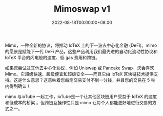 ﻿---
title: "Mimoswap v1"
description: "Mimo，一种全新的协议，将推动 IoTeX 上的下一波去中心化金融 (DeFi)。mimo 的愿景是赋能下一代 DeFi 产品，这些产品利用我们最先进的自动化流动性协议和 IoTeX 平台的闪电般的速度、低 gas 费用和跨链。"
date: 2022-08-18T00:00:00+08:00
lastmod: 2022-08-18T00:00:00+08:00
draft: false
authors: ["seven"]
featuredImage: "mimoswap-v1.png"
tags: ["Exchanges","Mimoswap v1"]
categories: ["nfts"]
nfts: ["Exchanges"]
blockchain: "IoTeX"
website: "https://v1.mimo.exchange/swap"
twitter: "https://twitter.com/mimoprotocol"
discord: ""
telegram: "https://t.me/mimoprotocol"
github: "https://github.com/mimoprotocol"
youtube: ""
twitch: ""
facebook: ""
instagram: ""
reddit: ""
medium: ""
steam: ""
gitbook: ""
googleplay: ""
appstore: ""
status: "Live"
weight: 
lightgallery: true
toc: true
pinned: false
recommend: false
recommend1: false
---
Mimo，一种全新的协议，将推动 IoTeX 上的下一波去中心化金融 (DeFi)。mimo 的愿景是赋能下一代 DeFi 产品，这些产品利用我们最先进的自动化流动性协议和 IoTeX 平台的闪电般的速度、低 gas 费用和跨链。

如果您尝试过其他去中心化协议，例如 Uniswap 或 Pancake Swap，您会喜欢 Mimo。它超级快速、超级便宜和超级安全——而且它由 IoTeX 区块链技术提供支持。这是什么意思？这意味着您每笔交易支付不到一分钱，并且您的交易在 5 秒内得到确认！

mimo 与ioTube 一起工作，ioTube是一个让其他区块链用户受益于 IoTeX 的速度和低成本的桥梁 。但跨链互操作性只是 mimo 让每个人都能更好地进行交易的方式之一。